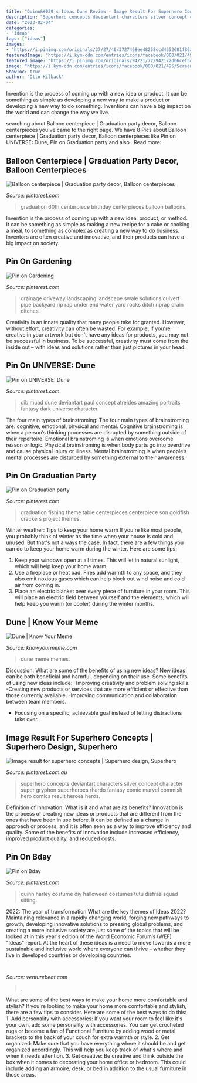 ```yaml
---
title: "Quinn&#039;s Ideas Dune Review - Image Result For Superhero Concepts"
description: "Superhero concepts deviantart characters silver concept character super gryphon superheroes rhardo fantasy comic marvel commish hero comics result heroes heros"
date: "2023-02-04"
categories:
- "ideas"
tags: ["ideas"]
images:
- "https://i.pinimg.com/originals/37/27/46/3727468ee48258ccd4352681f86ab515.jpg"
featuredImage: "https://i.kym-cdn.com/entries/icons/facebook/000/021/495/Screen_Shot_2019-02-21_at_10.20.39_AM.jpg"
featured_image: "https://i.pinimg.com/originals/94/21/72/942172d06cef34b7a47cfeb45f779b0f.jpg"
image: "https://i.kym-cdn.com/entries/icons/facebook/000/021/495/Screen_Shot_2019-02-21_at_10.20.39_AM.jpg"
ShowToc: true
author: "Otto Kilback"
---
```



Invention is the process of coming up with a new idea or product. It can be something as simple as developing a new way to make a product or developing a new way to do something. Inventions can have a big impact on the world and can change the way we live.

	

		
searching about Balloon centerpiece | Graduation party decor, Balloon centerpieces you've came to the right page. We have 8 Pics about Balloon centerpiece | Graduation party decor, Balloon centerpieces like Pin on UNIVERSE: Dune, Pin on Graduation party and also . Read more:
		
    
## Balloon Centerpiece | Graduation Party Decor, Balloon Centerpieces

<img loading=lazy src="https://i.pinimg.com/originals/d0/52/54/d05254602ac3e68609b2cebe50fec79d.jpg" onerror="this.onerror=null;this.src='https://tse4.mm.bing.net/th?id=OIP.qNpJcT3j0zpPL6lHiAYIXAHaJ4&amp;pid=15.1';" alt="Balloon centerpiece | Graduation party decor, Balloon centerpieces">

_Source: pinterest.com_

>graduation 60th centerpiece birthday centerpieces balloon balloons. 

	

Invention is the process of coming up with a new idea, product, or method. It can be something as simple as making a new recipe for a cake or cooking a meal, to something as complex as creating a new way to do business. Inventors are often creative and innovative, and their products can have a big impact on society.

    
## Pin On Gardening

<img loading=lazy src="https://i.pinimg.com/736x/6d/a7/cb/6da7cb08e4632c50bd052fb915f2e27b--driveway-landscaping-driveway-ideas.jpg" onerror="this.onerror=null;this.src='https://tse2.mm.bing.net/th?id=OIP.lMSERH7x1o32ZKpXS-Rg8gHaFj&amp;pid=15.1';" alt="Pin on Gardening">

_Source: pinterest.com_

>drainage driveway landscaping landscape swale solutions culvert pipe backyard rip rap under end water yard rocks ditch riprap drain ditches. 

	

Creativity is an innate quality that many people take for granted. However, without effort, creativity can often be wasted. For example, if you're creative in your artwork but don't have any ideas for products, you may not be successful in business. To be successful, creativity must come from the inside out – with ideas and solutions rather than just pictures in your head.

    
## Pin On UNIVERSE: Dune

<img loading=lazy src="https://i.pinimg.com/736x/b2/fc/14/b2fc140bc4aa3440b85c7adfac5586a9--dune-art-dune-concept-art.jpg" onerror="this.onerror=null;this.src='https://tse4.mm.bing.net/th?id=OIP.Ow8EKf-B7WHOzRSw7w-RewHaK_&amp;pid=15.1';" alt="Pin on UNIVERSE: Dune">

_Source: pinterest.com_

>dib muad dune deviantart paul concept atreides amazing portraits fantasy dark universe character. 

	

The four main types of brainstroming:
The four main types of brainstroming are: cognitive, emotional, physical and mental. Cognitive brainstroming is when a person’s thinking processes are disrupted by something outside of their repertoire. Emotional brainstroming is when emotions overcome reason or logic. Physical brainstroming is when body parts go into overdrive and cause physical injury or illness. Mental brainstroming is when people’s mental processes are disturbed by something external to their awareness.

    
## Pin On Graduation Party

<img loading=lazy src="https://i.pinimg.com/originals/dd/df/09/dddf0991d2d6afa5f13f174459a99186.jpg" onerror="this.onerror=null;this.src='https://tse1.mm.bing.net/th?id=OIP.7K-rDaJGovRbtJ380s44yQHaNK&amp;pid=15.1';" alt="Pin on Graduation party">

_Source: pinterest.com_

>graduation fishing theme table centerpieces centerpiece son goldfish crackers project themes. 

	

Winter weather: Tips to keep your home warm
If you're like most people, you probably think of winter as the time when your house is cold and unused. But that's not always the case. In fact, there are a few things you can do to keep your home warm during the winter. Here are some tips:
1) Keep your windows open at all times. This will let in natural sunlight, which will help keep your home warm.
2) Use a fireplace or heat pad. Fires add warmth to any space, and they also emit noxious gases which can help block out wind noise and cold air from coming in.
3) Place an electric blanket over every piece of furniture in your room. This will place an electric field between yourself and the elements, which will help keep you warm (or cooler) during the winter months.

    
## Dune | Know Your Meme

<img loading=lazy src="https://i.kym-cdn.com/entries/icons/facebook/000/021/495/Screen_Shot_2019-02-21_at_10.20.39_AM.jpg" onerror="this.onerror=null;this.src='https://tse2.mm.bing.net/th?id=OIP.52e04yMsRFSg9SqURBv6ZAHaEt&amp;pid=15.1';" alt="Dune | Know Your Meme">

_Source: knowyourmeme.com_

>dune meme memes. 

	

Discussion: What are some of the benefits of using new ideas?
New ideas can be both beneficial and harmful, depending on their use. Some benefits of using new ideas include: 
-Improving creativity and problem solving skills.
-Creating new products or services that are more efficient or effective than those currently available.
-Improving communication and collaboration between team members. 
- Focusing on a specific, achievable goal instead of letting distractions take over.

    
## Image Result For Superhero Concepts | Superhero Design, Superhero

<img loading=lazy src="https://i.pinimg.com/originals/37/27/46/3727468ee48258ccd4352681f86ab515.jpg" onerror="this.onerror=null;this.src='https://tse4.mm.bing.net/th?id=OIP.fA1ef_66ZTy7SIwgT_Q5IAHaMA&amp;pid=15.1';" alt="Image result for superhero concepts | Superhero design, Superhero">

_Source: pinterest.com.au_

>superhero concepts deviantart characters silver concept character super gryphon superheroes rhardo fantasy comic marvel commish hero comics result heroes heros. 

	

Definition of innovation: What is it and what are its benefits?
Innovation is the process of creating new ideas or products that are different from the ones that have been in use before. It can be defined as a change in approach or process, and it is often seen as a way to improve efficiency and quality. Some of the benefits of innovation include increased efficiency, improved product quality, and reduced costs.

    
## Pin On Bday

<img loading=lazy src="https://i.pinimg.com/originals/94/21/72/942172d06cef34b7a47cfeb45f779b0f.jpg" onerror="this.onerror=null;this.src='https://tse3.mm.bing.net/th?id=OIP.TlAFsW6wdYbQT4wHeHaYJQHaKl&amp;pid=15.1';" alt="Pin on Bday">

_Source: pinterest.com_

>quinn harley costume diy halloween costumes tutu disfraz squad sitting. 

	

2022: The year of transformation
What are the key themes of Ideas 2022? Maintaining relevance in a rapidly changing world, forging new pathways to growth, developing innovative solutions to pressing global problems, and creating a more inclusive society are just some of the topics that will be looked at in this year's edition of the World Economic Forum’s (WEF) "Ideas" report. At the heart of these ideas is a need to move towards a more sustainable and inclusive world where everyone can thrive – whether they live in developed countries or developing countries.

    
## 

<img loading=lazy src="https://venturebeat.com/wp-content/uploads/2019/10/adobeaero.jpg" onerror="this.onerror=null;this.src='https://tse3.mm.bing.net/th?id=OIP.uSprbrx_eoK6ciKTEPNgHQHaFp&amp;pid=15.1';" alt="">

_Source: venturebeat.com_

>. 

	

What are some of the best ways to make your home more comfortable and stylish?
If you're looking to make your home more comfortable and stylish, there are a few tips to consider. Here are some of the best ways to do this: 1. Add personality with accessories: If you want your room to feel like it's your own, add some personality with accessories. You can get crocheted rugs or become a fan of Functional Furniture by adding wood or metal brackets to the back of your couch for extra warmth or style. 2. Get organized: Make sure that you have everything where it should be and get organized accordingly. This will help you keep track of what's where and when it needs attention. 3. Get creative: Be creative and think outside the box when it comes to decorating your home office or bedroom. This could include adding an armoire, desk, or bed in addition to the usual furniture in those areas. 
